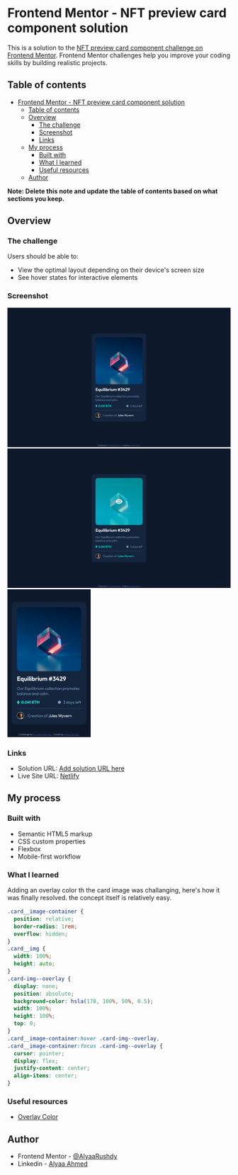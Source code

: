 # Frontend Mentor - NFT preview card component solution

This is a solution to the [NFT preview card component challenge on Frontend Mentor](https://www.frontendmentor.io/challenges/nft-preview-card-component-SbdUL_w0U). Frontend Mentor challenges help you improve your coding skills by building realistic projects.

## Table of contents

- [Frontend Mentor - NFT preview card component solution](#frontend-mentor---nft-preview-card-component-solution)
  - [Table of contents](#table-of-contents)
  - [Overview](#overview)
    - [The challenge](#the-challenge)
    - [Screenshot](#screenshot)
    - [Links](#links)
  - [My process](#my-process)
    - [Built with](#built-with)
    - [What I learned](#what-i-learned)
    - [Useful resources](#useful-resources)
  - [Author](#author)

**Note: Delete this note and update the table of contents based on what sections you keep.**

## Overview

### The challenge

Users should be able to:

- View the optimal layout depending on their device's screen size
- See hover states for interactive elements

### Screenshot

![](./screenshots/desktop.png)
![](./screenshots/focus%20or%20hover.png)
![](./screenshots/mobile.png)

### Links

- Solution URL: [Add solution URL here](https://your-solution-url.com)
- Live Site URL: [Netlify](https://soft-sherbet-7fb3d7.netlify.app/)

## My process

### Built with

- Semantic HTML5 markup
- CSS custom properties
- Flexbox
- Mobile-first workflow

### What I learned

Adding an overlay color th the card image was challanging, here's how it was finally resolved. the concept itself is relatively easy.

```css
.card__image-container {
  position: relative;
  border-radius: 1rem;
  overflow: hidden;
}
.card__img {
  width: 100%;
  height: auto;
}
.card-img--overlay {
  display: none;
  position: absolute;
  background-color: hsla(178, 100%, 50%, 0.5);
  width: 100%;
  height: 100%;
  top: 0;
}
.card__image-container:hover .card-img--overlay,
.card__image-container:focus .card-img--overlay {
  cursor: pointer;
  display: flex;
  justify-content: center;
  align-items: center;
}
```

### Useful resources

- [Overlay Color](https://stackoverflow.com/questions/65724907/adding-an-overlay-color-on-hover-to-a-background-image)

## Author

- Frontend Mentor - [@AlyaaRushdy](https://www.frontendmentor.io/profile/AlyaaRushdy)
- Linkedin - [Alyaa Ahmed](https://www.linkedin.com/in/alyaa-ahmed/)
